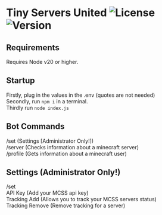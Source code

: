 # Tiny Servers United ![License](https://img.shields.io/badge/license-MIT-blue) ![Version](https://img.shields.io/badge/version-1.0.0-brightgreen)

## Requirements
Requires Node v20 or higher.

##  Startup
Firstly, plug in the values in the .env (quotes are not needed)  
Secondly, run `npm i` in a terminal.  
Thirdly run `node index.js`

## Bot Commands
/set (Settings [Administrator Only!])  
/server (Checks information about a minecraft server)  
/profile (Gets information about a minecraft user)

## Settings (Administrator Only!)
/set  
API Key (Add your MCSS api key)   
Tracking Add (Allows you to track your MCSS servers status)  
Tracking Remove (Remove tracking for a server)
